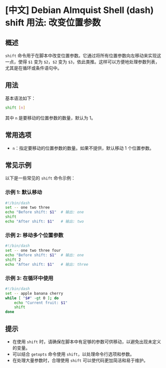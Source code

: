 # [中文] Debian Almquist Shell (dash) shift 用法: 改变位置参数

## 概述
`shift` 命令用于在脚本中改变位置参数。它通过将所有位置参数向左移动来实现这一点，使得 `$1` 变为 `$2`，`$2` 变为 `$3`，依此类推。这样可以方便地处理参数列表，尤其是在循环或条件语句中。

## 用法
基本语法如下：
```sh
shift [n]
```
其中 `n` 是要移动的位置参数的数量，默认为 1。

## 常用选项
- `n`：指定要移动的位置参数的数量。如果不提供，默认移动 1 个位置参数。

## 常见示例
以下是一些常见的 `shift` 命令示例：

### 示例 1: 默认移动
```sh
#!/bin/dash
set -- one two three
echo "Before shift: $1"  # 输出: one
shift
echo "After shift: $1"   # 输出: two
```

### 示例 2: 移动多个位置参数
```sh
#!/bin/dash
set -- one two three four
echo "Before shift: $1"  # 输出: one
shift 2
echo "After shift: $1"   # 输出: three
```

### 示例 3: 在循环中使用
```sh
#!/bin/dash
set -- apple banana cherry
while [ "$#" -gt 0 ]; do
    echo "Current fruit: $1"
    shift
done
```

## 提示
- 在使用 `shift` 时，请确保在脚本中有足够的参数可供移动，以避免出现未定义的变量。
- 可以结合 `getopts` 命令使用 `shift`，以处理命令行选项和参数。
- 在处理大量参数时，合理使用 `shift` 可以使代码更加简洁和易于维护。